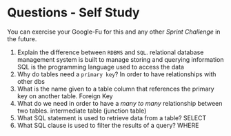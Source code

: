 # Questions - Self Study

You can exercise your Google-Fu for this and any other _Sprint Challenge_ in the future.

1.  Explain the difference between `RDBMS` and `SQL`.
    relational database management system is built to manage storing and querying information
    SQL is the programming language used to access the data
1.  Why do tables need a `primary key`?
    In order to have relationships with other dbs
1.  What is the name given to a table column that references the primary key
    on another table.
    Foreign Key
1.  What do we need in order to have a _many to many_ relationship between two
    tables.
    intermediate table (junction table)
1.  What SQL statement is used to retrieve data from a table?
    SELECT
1.  What SQL clause is used to filter the results of a query?
    WHERE

